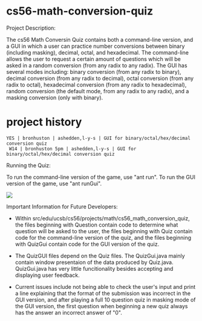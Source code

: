 # cs56-math-conversion-quiz

Project Description:

The cs56 Math Conversin Quiz contains both a command-line version, and a GUI in which a user can practice number conversions between binary (including masking), decimal, octal, and hexadecimal. The command-line allows the user to request a certain amount of questions which will be asked in a random conversion (from any radix to any radix). The GUI has several modes including: binary conversion (from any radix to binary), decimal conversion (from any radix to decimal), octal conversion (from any radix to octal), hexadecimal conversion (from any radix to hexadecimal), random conversion (the default mode, from any radix to any radix), and a masking conversion (only with binary).


project history
===============
```
YES | bronhuston | ashedden,l-y-s | GUI for binary/octal/hex/decimal conversion quiz 
 W14 | bronhuston 5pm | ashedden,l-y-s | GUI for binary/octal/hex/decimal conversion quiz
```

Running the Quiz:

To run the command-line version of the game, use "ant run". To run the GUI version of the game, use "ant runGui".


![](http://imgur.com/oEDviAw.png)


Important Information for Future Developers:

* Within src/edu/ucsb/cs56/projects/math/cs56_math_conversion_quiz, the files beginning with Question contain code to determine what question will be asked to the user, the files beginning with Quiz contain code for the command-line version of the quiz, and the files beginning with QuizGui contain code for the GUI version of the quiz.

* The QuizGUI files depend on the Quiz files. The QuizGui.java mainly contain window presentaion of the data produced by Quiz.java. QuizGui.java has very little funcitionality besides accepting and displaying user feedback.

* Current issues include not being able to check the user's input and print a line explaining that the format of the submission was incorrect in the GUI version, and after playing a full 10 question quiz in masking mode of the GUI version, the first question when beginning a new quiz always has the answer an incorrect answer of "0".
 

